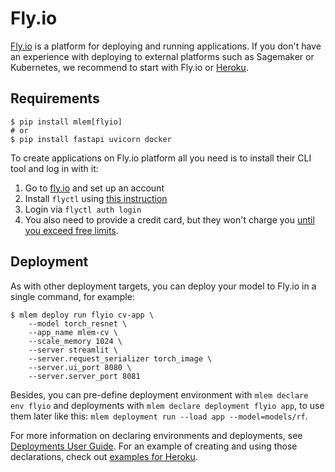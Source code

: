 # Fly.io

[Fly.io](http://fly.io) is a platform for deploying and running applications. If
you don't have an experience with deploying to external platforms such as
Sagemaker or Kubernetes, we recommend to start with Fly.io or
[Heroku](/doc/user-guide/deploying/heroku).

## Requirements

```cli
$ pip install mlem[flyio]
# or
$ pip install fastapi uvicorn docker
```

To create applications on Fly.io platform all you need is to install their CLI
tool and log in with it:

1. Go to [fly.io](http://fly.io) and set up an account
2. Install `flyctl` using
   [this instruction](https://fly.io/docs/hands-on/install-flyctl/)
3. Login via `flyctl auth login`
4. You also need to provide a credit card, but they won't charge you
   [until you exceed free limits](https://fly.io/docs/about/pricing/#how-it-works).

## Deployment

As with other deployment targets, you can deploy your model to Fly.io in a
single command, for example:

```cli
$ mlem deploy run flyio cv-app \
    --model torch_resnet \
    --app_name mlem-cv \
    --scale_memory 1024 \
    --server streamlit \
    --server.request_serializer torch_image \
    --server.ui_port 8080 \
    --server.server_port 8081
```

Besides, you can pre-define deployment environment with `mlem declare env flyio`
and deployments with `mlem declare deployment flyio app`, to use them later like
this: `mlem deployment run --load app --model=models/rf`.

For more information on declaring environments and deployments, see
[Deployments User Guide](/doc/user-guide/deploying/). For an example of creating
and using those declarations, check out
[examples for Heroku](/doc/user-guide/deploying/heroku/).
